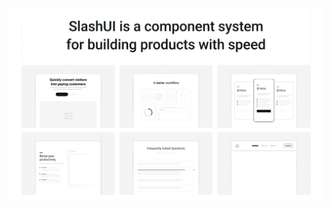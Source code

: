 ![alt text](https://github.com/connectwithshivamk/connectwithshivamk/blob/main/SlashUI-GIthub-Banner.png?raw=true)
